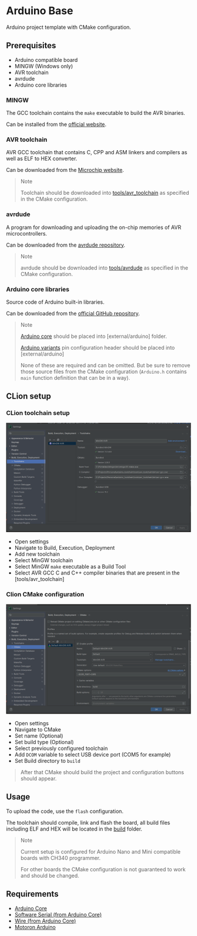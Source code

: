 # Arduino Base

Arduino project template with CMake configuration.

## Prerequisites

- Arduino compatible board
- MINGW (Windows only)
- AVR toolchain
- avrdude
- Arduino core libraries

### MINGW

The GCC toolchain contains the `make` executable to build the AVR binaries.

Can be installed from the [official website](https://www.mingw-w64.org/downloads/).

### AVR toolchain

AVR GCC toolchain that contains C, CPP and ASM linkers and compilers as well as ELF to HEX converter.

Can be downloaded from the [Microchip website](https://www.microchip.com/en-us/tools-resources/develop/microchip-studio/gcc-compilers).

> Note
> 
> Toolchain should be downloaded into [tools/avr_toolchain](tools/avr_toolchain) as specified in the CMake configuration.

### avrdude

A program for downloading and uploading the on-chip memories of AVR microcontrollers.

Can be downloaded from the [avrdude repository](https://github.com/avrdudes/avrdude).

> Note
> 
> avrdude should be downloaded into [tools/avrdude](tools/avrdude) as specified in the CMake configuration.

### Arduino core libraries

Source code of Arduino built-in libraries.

Can be downloaded from the [official GitHub repository](https://github.com/arduino/ArduinoCore-avr/).

> Note
> 
> [Arduino core](https://github.com/arduino/ArduinoCore-avr/tree/master/cores/arduino) should be placed into [external/arduino] folder.
> 
> [Arduino variants](https://github.com/arduino/ArduinoCore-avr/tree/master/variants) pin configuration header should be placed into [external/arduino]
> 
> None of these are required and can be omitted. But be sure to remove those source files from the CMake configuration (`Arduino.h` contains `main` function definition that can be in a way).

## CLion setup

### CLion toolchain setup

![Clion toolchain configuration](docs/clion_toolchain_configuration.png)

- Open settings
- Navigate to Build, Execution, Deployment
- Add new toolchain
- Select MinGW toolchain
- Select MinGW `make` executable as a Build Tool
- Select AVR GCC C and C++ compiler binaries that are present in the [tools/avr_toolchain]

### Clion CMake configuration

![Clion Cmake configuration](docs/clion_cmake_configuration.png)

- Open settings
- Navigate to CMake
- Set name (Optional)
- Set build type (Optional)
- Select previously configured toolchain
- Add `DCOM` variable to select USB device port (COM5 for example)
- Set Build directory to `build`

> After that CMake should build the project and configuration buttons should appear.

## Usage

To upload the code, use the `flash` configuration. 

The toolchain should compile, link and flash the board, all build files including ELF and HEX will be located in the [build](build) folder.

> Note
> 
> Current setup is configured for Arduino Nano and Mini compatible boards with CH340 programmer.
> 
> For other boards the CMake configuration is not guaranteed to work and should be changed.

## Requirements
- [Arduino Core](https://github.com/arduino/ArduinoCore-avr)
- [Software Serial (from Arduino Core)](https://github.com/arduino/ArduinoCore-avr)
- [Wire (from Arduino Core)](https://github.com/arduino/ArduinoCore-avr)
- [Motoron Arduino](https://github.com/pololu/motoron-arduino)
